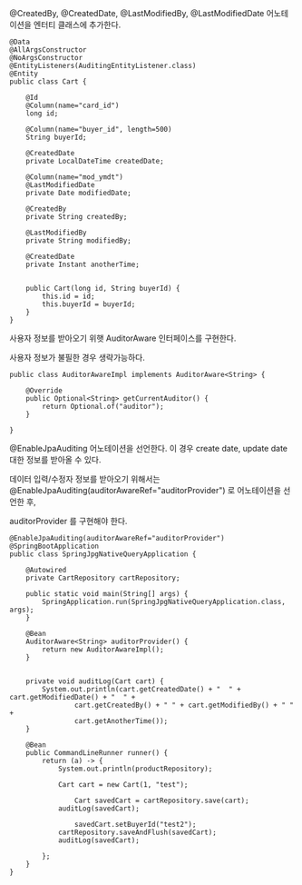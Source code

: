 @CreatedBy, @CreatedDate, @LastModifiedBy, @LastModifiedDate 어노테이션을 엔터티 클래스에 추가한다. 

```
@Data
@AllArgsConstructor
@NoArgsConstructor
@EntityListeners(AuditingEntityListener.class)
@Entity
public class Cart {
	
	@Id
	@Column(name="card_id")
	long id;
	
	@Column(name="buyer_id", length=500)
	String buyerId;
	
	@CreatedDate
	private LocalDateTime createdDate;
	
	@Column(name="mod_ymdt")
	@LastModifiedDate
	private Date modifiedDate;
	
	@CreatedBy
	private String createdBy;
	
	@LastModifiedBy
	private String modifiedBy;
	
	@CreatedDate
	private Instant anotherTime;
	
	
	public Cart(long id, String buyerId) {
		this.id = id;
		this.buyerId = buyerId;
	}
}
```

사용자 정보를 받아오기 위햇 AuditorAware<T> 인터페이스를 구현한다. 

사용자 정보가 불필한 경우 생략가능하다. 

```
public class AuditorAwareImpl implements AuditorAware<String> {

	@Override
	public Optional<String> getCurrentAuditor() {
		return Optional.of("auditor");
	}

}

```

@EnableJpaAuditing 어노테이션을 선언한다. 이 경우 create date, update date 대한 정보를 받아올 수 있다.

데이터 입력/수정자 정보를 받아오기 위해서는 @EnableJpaAuditing(auditorAwareRef="auditorProvider") 로 어노테이션을 선언한 후,

auditorProvider 를 구현해야 한다. 

```
@EnableJpaAuditing(auditorAwareRef="auditorProvider")
@SpringBootApplication
public class SpringJpgNativeQueryApplication {
	
	@Autowired
	private CartRepository cartRepository;
	
	public static void main(String[] args) {
		SpringApplication.run(SpringJpgNativeQueryApplication.class, args);
	}

	@Bean
	AuditorAware<String> auditorProvider() {
		return new AuditorAwareImpl();
	}
	
	
	private void auditLog(Cart cart) {
		System.out.println(cart.getCreatedDate() + "  " + cart.getModifiedDate() + "  " +
				cart.getCreatedBy() + " " + cart.getModifiedBy() + " " +
				cart.getAnotherTime()); 
	}
	
	@Bean
	public CommandLineRunner runner() {
		return (a) -> {
			System.out.println(productRepository);
			
			Cart cart = new Cart(1, "test");

      			Cart savedCart = cartRepository.save(cart);
			auditLog(savedCart);
			
      			savedCart.setBuyerId("test2");
			cartRepository.saveAndFlush(savedCart);
			auditLog(savedCart);
			
		};
	}
}
```

